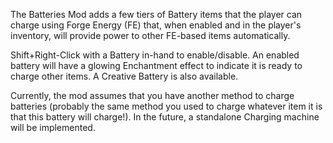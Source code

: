 The Batteries Mod adds a few tiers of Battery items that the player can charge using Forge Energy (FE) that, when enabled and in the player's inventory, will provide power to other FE-based items automatically.

Shift+Right-Click with a Battery in-hand to enable/disable. An enabled battery will have a glowing Enchantment effect to indicate it is ready to charge other items.
A Creative Battery is also available.

Currently, the mod assumes that you have another method to charge batteries (probably the same method you used to charge whatever item it is that this battery will charge!). In the future, a standalone Charging machine will be implemented.